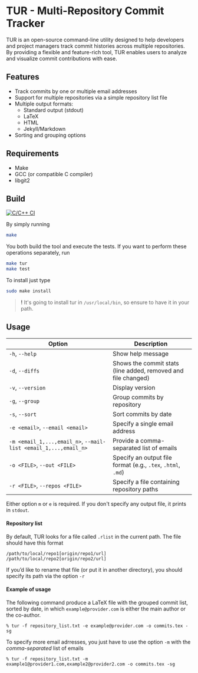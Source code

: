 # TUR - Multi-Repository Commit Tracker

TUR is an open-source command-line utility designed to help developers and project managers track commit histories across multiple repositories. By providing a flexible and feature-rich tool, TUR enables users to analyze and visualize commit contributions with ease.

## Features

* Track commits by one or multiple email addresses
* Support for multiple repositories via a simple repository list file
* Multiple output formats:
    - Standard output (stdout)
    - LaTeX
    - HTML
    - Jekyll/Markdown
* Sorting and grouping options

## Requirements

* Make
* GCC (or compatible C compiler)
* libgit2

## Build

[![C/C++ CI](https://github.com/aestriplex/tur/actions/workflows/c-cpp.yml/badge.svg?branch=main)](https://github.com/aestriplex/tur/actions/workflows/c-cpp.yml)

By simply running
```bash
make
```
You both build the tool and execute the tests. If you want to perform these operations separately, run
```bash
make tur
make test
```
To install just type
```bash
sudo make install
```
> **!** It's going to install tur in `/usr/local/bin`, so ensure to have it in your path.

## Usage

| Option | Description |
|--------|-------------|
| `-h`, `--help` | Show help message |
| `-d`, `--diffs` | Shows the commit stats (line added, removed and file changed) |
| `-v`, `--version` | Display version |
| `-g`, `--group` | Group commits by repository |
| `-s`, `--sort` | Sort commits by date |
| `-e <email>`, `--email <email>` | Specify a single email address |
| `-m <email_1,...,email_n>`, `--mail-list <email_1,...,email_n>` | Provide a comma-separated list of emails |
| `-o <FILE>`, `--out <FILE>` | Specify an output file format (e.g., `.tex`, `.html`, `.md`) |
| `-r <FILE>`, `--repos <FILE>` | Specify a file containing repository paths |

Either option `m` or `e` is required. If you don't specify any output file, it prints in `stdout`.

#### Repository list

By default, TUR looks for a file called `.rlist` in the current path. The file should have this format
```
/path/to/local/repo1[origin/repo1/url]
/path/to/local/repo2[origin/repo2/url]
``` 
If you’d like to rename that file (or put it in another directory), you should specify its path via the option `-r`

#### Example of usage

The following command produce a LaTeX file with the grouped commit list, sorted by date, in which `example@provider.com` is either the main author or the co-author.
```
% tur -f repository_list.txt -e example@provider.com -o commits.tex -sg
```
To specify more email adrresses, you just have to use the option `-m` with the *comma-separated* list of emails
```
% tur -f repository_list.txt -m example1@provider1.com,example2@provider2.com -o commits.tex -sg
```
